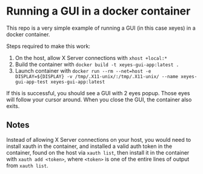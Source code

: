 # Running a GUI in a docker container

This repo is a very simple example of running a GUI (in this case xeyes) in a docker container.

Steps required to make this work:

1. On the host, allow X Server connections with `xhost +local:*`
2. Build the container with `docker build -t xeyes-gui-app:latest .`
3. Launch container with `docker run --rm --net=host -e DISPLAY=${DISPLAY} -v /tmp/.X11-unix/:/tmp/.X11-unix/ --name xeyes-gui-app-test xeyes-gui-app:latest`

If this is successful, you should see a GUI with 2 eyes popup.  Those eyes will follow your cursor around.  When you close the GUI, the container also exits.

## Notes
Instead of allowing X Server connections on your host, you would need to install xauth in the container, and installed a valid auth token in the container, found on the host via `xauth list`, then install it in the container with `xauth add <token>`, where `<token>` is one of the entire lines of output from `xauth list`.
